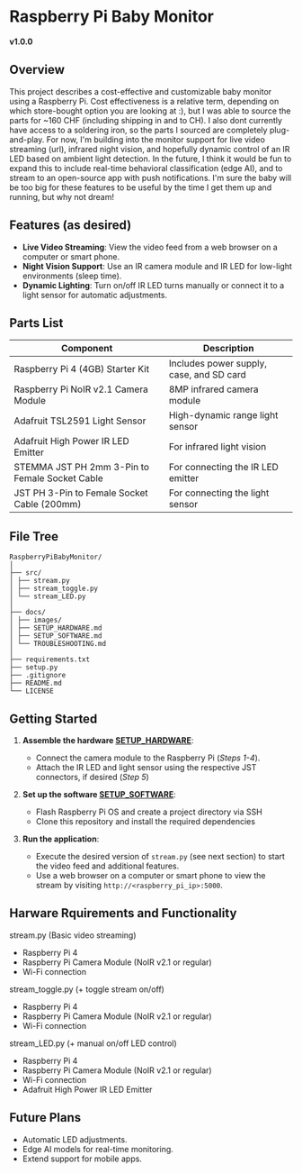 # Raspberry Pi Baby Monitor
**v1.0.0**

## Overview
This project describes a cost-effective and customizable baby monitor using a Raspberry Pi. Cost effectiveness is a relative term, depending on which store-bought option you are looking at :), but I was able to source the parts for ~160 CHF (including shipping in and to CH). I also dont currently have access to a soldering iron, so the parts I sourced are completely plug-and-play. For now, I'm building into the monitor support for live video streaming (url), infrared night vision, and hopefully dynamic control of an IR LED based on ambient light detection. In the future, I think it would be fun to expand this to include real-time behavioral classification (edge AI), and to stream to an open-source app with push notifications. I'm sure the baby will be too big for these features to be useful by the time I get them up and running, but why not dream!

## Features (as desired)
- **Live Video Streaming**: View the video feed from a web browser on a computer or smart phone.
- **Night Vision Support**: Use an IR camera module and IR LED for low-light environments (sleep time).
- **Dynamic Lighting**: Turn on/off IR LED turns manually or connect it to a light sensor for automatic adjustments.

## Parts List
| Component                                            | Description
|----------------------------------------------- |-----------------------------------------------------------------------------------|
| Raspberry Pi 4 (4GB) Starter Kit                     | Includes power supply, case, and SD card                 
| Raspberry Pi NoIR v2.1 Camera Module                 | 8MP infrared camera module                              
| Adafruit TSL2591 Light Sensor                        | High-dynamic range light sensor                          
| Adafruit High Power IR LED Emitter                   | For infrared light vision                                
| STEMMA JST PH 2mm 3-Pin to Female Socket Cable       | For connecting the IR LED emitter                        
| JST PH 3-Pin to Female Socket Cable (200mm)          | For connecting the light sensor                          

## File Tree
```
RaspberryPiBabyMonitor/
│
├── src/
│ ├── stream.py
│ ├── stream_toggle.py
│ └── stream_LED.py
│
├── docs/
│ ├── images/
│ ├── SETUP_HARDWARE.md
│ ├── SETUP_SOFTWARE.md
│ └── TROUBLESHOOTING.md
│
├── requirements.txt
├── setup.py
├── .gitignore
├── README.md
└── LICENSE
```

## Getting Started
1. **Assemble the hardware [SETUP_HARDWARE](docs/SETUP_HARDWARE.md#step-1-flashing-the-sd-card-with-raspberry-pi-os)**:
   - Connect the camera module to the Raspberry Pi (_Steps 1-4_).
   - Attach the IR LED and light sensor using the respective JST connectors, if desired (_Step 5_)
   
2. **Set up the software [SETUP_SOFTWARE](docs/SETUP_SOFTWARE.md#step-1-flashing-the-sd-card-with-raspberry-pi-os)**:
   - Flash Raspberry Pi OS and create a project directory via SSH
   - Clone this repository and install the required dependencies

3. **Run the application**:
   - Execute the desired version of `stream.py` (see next section) to start the video feed and additional features.
   - Use a web browser on a computer or smart phone to view the stream by visiting `http://<raspberry_pi_ip>:5000`.


## Harware Rquirements and Functionality
   stream.py (Basic video streaming)
   - Raspberry Pi 4
   - Raspberry Pi Camera Module (NoIR v2.1 or regular)
   - Wi-Fi connection

   stream_toggle.py (+ toggle stream on/off)
   - Raspberry Pi 4
   - Raspberry Pi Camera Module (NoIR v2.1 or regular)
   - Wi-Fi connection

   stream_LED.py (+ manual on/off LED control)
   - Raspberry Pi 4
   - Raspberry Pi Camera Module (NoIR v2.1 or regular)
   - Wi-Fi connection
   - Adafruit High Power IR LED Emitter

## Future Plans
- Automatic LED adjustments.
- Edge AI models for real-time monitoring.
- Extend support for mobile apps.